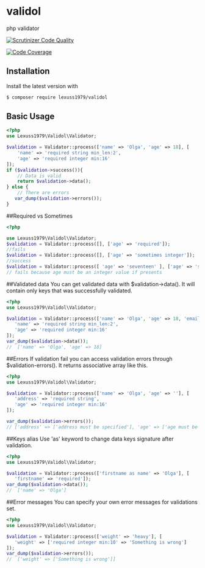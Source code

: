 # validol
php validator

[![Scrutinizer Code Quality](https://scrutinizer-ci.com/g/lexuss1979/validol/badges/quality-score.png?b=master)](https://scrutinizer-ci.com/g/lexuss1979/validol/?branch=master)

[![Code Coverage](https://scrutinizer-ci.com/g/lexuss1979/validol/badges/coverage.png?b=master)](https://scrutinizer-ci.com/g/lexuss1979/validol/?branch=master)

## Installation

Install the latest version with

```bash
$ composer require lexuss1979/validol
```
## Basic Usage
```php
<?php
use Lexuss1979\Validol\Validator;

$validation = Validator::process(['name' => 'Olga', 'age' => 18], [
    'name' => 'required string min_len:2',
    'age' => 'required integer min:16'
]);
if ($validation->success()){
    // Data is valid
    return $validation->data();
} else {
    // There are errors
   var_dump($validation->errors());
}
```
##Required vs Sometimes
```php
<?php

use Lexuss1979\Validol\Validator;
$validation = Validator::process([], ['age' => 'required']);
//fails 
$validation = Validator::process([], ['age' => 'sometimes integer']);
//success 
$validation = Validator::process([ 'age' => 'seventeen' ], ['age' => 'sometimes integer']);
// fails because age must be an integer value if presents
```

##Validated data
You can get validated data with $validation->data(). It will contain only keys that was successfully validated.
 ```php
<?php
use Lexuss1979\Validol\Validator;

$validation = Validator::process(['name' => 'Olga', 'age' => 18, 'email' => 'olga@gmail.test'], [
    'name' => 'required string min_len:2',
    'age' => 'required integer min:16'
]);
var_dump($validation->data());
//  ['name' => 'Olga', 'age' => 18] 
 ```
##Errors
If validation fail you can access validation errors through $validation-errors(). It returns associative array like this.
 ```php
<?php
use Lexuss1979\Validol\Validator;

$validation = Validator::process(['name' => 'Olga', 'age' => ''], [
    'address' => 'required string',
    'age' => 'required integer min:16'
]);

var_dump($validation->errors());
// ['address' => ['address must be specified'], 'age' => ['age must be an integer value']]
 ```

##Keys alias
Use 'as' keyword to change data keys signature after validation.
 ```php
<?php
use Lexuss1979\Validol\Validator;

$validation = Validator::process(['firstname as name' => 'Olga'], [
    'firstname' => 'required']);
var_dump($validation->data());
//  ['name' => 'Olga'] 
 ```

##Error messages
You can specify your own error messages for validations set.
 ```php
<?php
use Lexuss1979\Validol\Validator;

$validation = Validator::process(['weight' => 'heavy'], [
    'weight' => ['required integer min:10' => 'Something is wrong']
]);
var_dump($validation->errors());
//  ['weight' => ['Something is wrong']] 
 ```